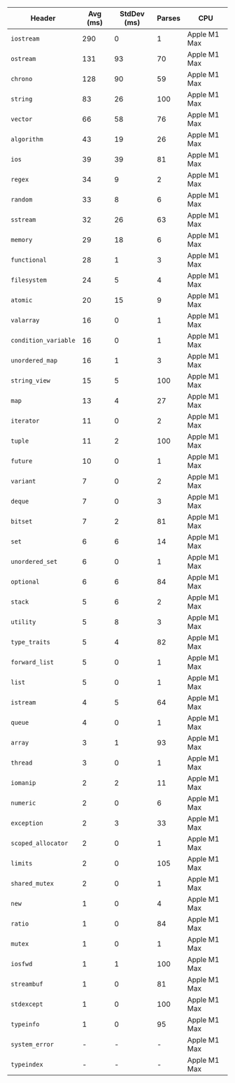 | Header | Avg (ms) | StdDev (ms) | Parses | CPU |
|--------|---------|-------------|--------|-----|
| `iostream` | 290 | 0 | 1 | Apple M1 Max |
| `ostream` | 131 | 93 | 70 | Apple M1 Max |
| `chrono` | 128 | 90 | 59 | Apple M1 Max |
| `string` | 83 | 26 | 100 | Apple M1 Max |
| `vector` | 66 | 58 | 76 | Apple M1 Max |
| `algorithm` | 43 | 19 | 26 | Apple M1 Max |
| `ios` | 39 | 39 | 81 | Apple M1 Max |
| `regex` | 34 | 9 | 2 | Apple M1 Max |
| `random` | 33 | 8 | 6 | Apple M1 Max |
| `sstream` | 32 | 26 | 63 | Apple M1 Max |
| `memory` | 29 | 18 | 6 | Apple M1 Max |
| `functional` | 28 | 1 | 3 | Apple M1 Max |
| `filesystem` | 24 | 5 | 4 | Apple M1 Max |
| `atomic` | 20 | 15 | 9 | Apple M1 Max |
| `valarray` | 16 | 0 | 1 | Apple M1 Max |
| `condition_variable` | 16 | 0 | 1 | Apple M1 Max |
| `unordered_map` | 16 | 1 | 3 | Apple M1 Max |
| `string_view` | 15 | 5 | 100 | Apple M1 Max |
| `map` | 13 | 4 | 27 | Apple M1 Max |
| `iterator` | 11 | 0 | 2 | Apple M1 Max |
| `tuple` | 11 | 2 | 100 | Apple M1 Max |
| `future` | 10 | 0 | 1 | Apple M1 Max |
| `variant` | 7 | 0 | 2 | Apple M1 Max |
| `deque` | 7 | 0 | 3 | Apple M1 Max |
| `bitset` | 7 | 2 | 81 | Apple M1 Max |
| `set` | 6 | 6 | 14 | Apple M1 Max |
| `unordered_set` | 6 | 0 | 1 | Apple M1 Max |
| `optional` | 6 | 6 | 84 | Apple M1 Max |
| `stack` | 5 | 6 | 2 | Apple M1 Max |
| `utility` | 5 | 8 | 3 | Apple M1 Max |
| `type_traits` | 5 | 4 | 82 | Apple M1 Max |
| `forward_list` | 5 | 0 | 1 | Apple M1 Max |
| `list` | 5 | 0 | 1 | Apple M1 Max |
| `istream` | 4 | 5 | 64 | Apple M1 Max |
| `queue` | 4 | 0 | 1 | Apple M1 Max |
| `array` | 3 | 1 | 93 | Apple M1 Max |
| `thread` | 3 | 0 | 1 | Apple M1 Max |
| `iomanip` | 2 | 2 | 11 | Apple M1 Max |
| `numeric` | 2 | 0 | 6 | Apple M1 Max |
| `exception` | 2 | 3 | 33 | Apple M1 Max |
| `scoped_allocator` | 2 | 0 | 1 | Apple M1 Max |
| `limits` | 2 | 0 | 105 | Apple M1 Max |
| `shared_mutex` | 2 | 0 | 1 | Apple M1 Max |
| `new` | 1 | 0 | 4 | Apple M1 Max |
| `ratio` | 1 | 0 | 84 | Apple M1 Max |
| `mutex` | 1 | 0 | 1 | Apple M1 Max |
| `iosfwd` | 1 | 1 | 100 | Apple M1 Max |
| `streambuf` | 1 | 0 | 81 | Apple M1 Max |
| `stdexcept` | 1 | 0 | 100 | Apple M1 Max |
| `typeinfo` | 1 | 0 | 95 | Apple M1 Max |
| `system_error` | - | - | - | Apple M1 Max |
| `typeindex` | - | - | - | Apple M1 Max |

